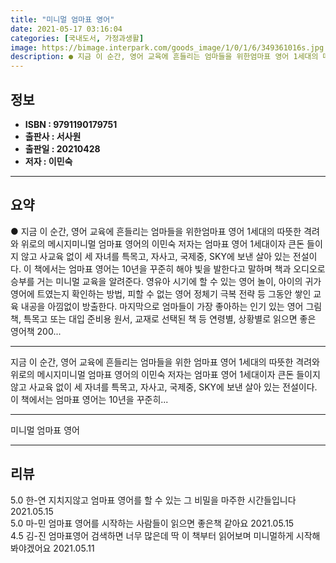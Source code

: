 ```yaml
---
title: "미니멀 엄마표 영어"
date: 2021-05-17 03:16:04
categories: [국내도서, 가정과생활]
image: https://bimage.interpark.com/goods_image/1/0/1/6/349361016s.jpg
description: ● 지금 이 순간, 영어 교육에 흔들리는 엄마들을 위한엄마표 영어 1세대의 따뜻한 격려와 위로의 메시지미니멀 엄마표 영어의 이민숙 저자는 엄마표 영어 1세대이자 큰돈 들이지 않고 사교육 없이 세 자녀를 특목고, 자사고, 국제중, SKY에 보낸 살아 있는 전설이다. 이 책에서는 엄마표
---
```


## **정보**

- **ISBN : 9791190179751**
- **출판사 : 서사원**
- **출판일 : 20210428**
- **저자 : 이민숙**

------



## **요약**

●  지금 이 순간, 영어 교육에 흔들리는 엄마들을 위한엄마표 영어 1세대의 따뜻한 격려와 위로의 메시지미니멀 엄마표 영어의 이민숙 저자는 엄마표 영어 1세대이자 큰돈 들이지 않고 사교육 없이 세 자녀를 특목고, 자사고, 국제중, SKY에 보낸 살아 있는 전설이다. 이 책에서는 엄마표 영어는 10년을 꾸준히 해야 빛을 발한다고 말하며 책과 오디오로 승부를 거는 미니멀 교육을 알려준다. 영유아 시기에 할 수 있는 영어 놀이, 아이의 귀가 영어에 트였는지 확인하는 방법, 피할 수 없는 영어 정체기 극복 전략 등 그동안 쌓인 교육 내공을 아낌없이 방출한다. 마지막으로 엄마들이 가장 좋아하는 인기 있는 영어 그림책, 특목고 또는 대입 준비용 원서, 교재로 선택된 책 등 연령별, 상황별로 읽으면 좋은 영어책 200...

------

지금 이 순간, 영어 교육에 흔들리는 엄마들을 위한
엄마표 영어 1세대의 따뜻한 격려와 위로의 메시지미니멀 엄마표 영어의 이민숙 저자는 엄마표 영어 1세대이자 큰돈 들이지 않고 사교육 없이 세 자녀를 특목고, 자사고, 국제중, SKY에 보낸 살아 있는 전설이다. 이 책에서는 엄마표 영어는 10년을 꾸준히... 

------


미니멀 엄마표 영어 

------


## **리뷰** 

5.0 한-연 지치지않고 엄마표 영어를 할 수 있는 그 비밀을 마주한 시간들입니다 2021.05.15 <br/>5.0 마-민 엄마표 영어를 시작하는 사람들이 읽으면 좋은책 같아요 2021.05.15 <br/>4.5 김-진 엄마표영어 검색하면 너무 많은데 딱 이 책부터 읽어보며 미니멀하게 시작해봐야겠어요 2021.05.11 <br/>